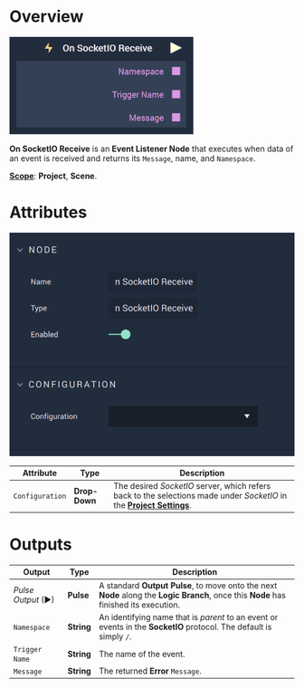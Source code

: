 # Overview

![The On SocketIO Receive Node.](../../../../.gitbook/assets/onsocketioreceive.png)

**On SocketIO Receive** is an **Event Listener Node** that executes when data of an event is received and returns its `Message`, name, and `Namespace`.

[**Scope**](../../overview.md#scopes): **Project**, **Scene**.

# Attributes

![The On SocketIO Receive Node Attributes.](../../../../.gitbook/assets/onsocketioreceiveattributes.png)

|Attribute|Type|Description|
|---|---|---|
|`Configuration`|**Drop-Down**|The desired _SocketIO_ server, which refers back to the selections made under *SocketIO* in the [**Project Settings**](../../../modules/project-settings.md).| 


# Outputs

|Output|Type|Description|
|---|---|---|
|*Pulse Output* (►)|**Pulse**|A standard **Output Pulse**, to move onto the next **Node** along the **Logic Branch**, once this **Node** has finished its execution.|
|`Namespace`|**String**| An identifying name that is *parent* to an event or events in the **SocketIO** protocol. The default is simply `/`.|
|`Trigger Name`|**String**| The name of the event.|
|`Message`|**String**| The returned **Error** `Message`.|





